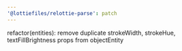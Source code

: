 ```yaml
---
'@lottiefiles/relottie-parse': patch
---
```


refactor(entities): remove duplicate strokeWidth, strokeHue, textFillBrightness props from objectEntity
